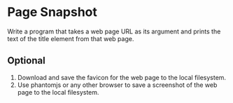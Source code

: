 # Page Snapshot

Write a program that takes a web page URL as its argument and prints the text of the title element from that web page.

## Optional

1. Download and save the favicon for the web page to the local filesystem.
2. Use phantomjs or any other browser to save a screenshot of the web page to the local filesystem.
